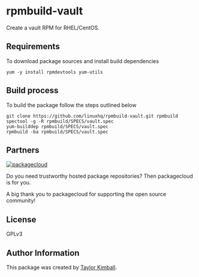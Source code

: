 # rpmbuild-vault

Create a vault RPM for RHEL/CentOS.

## Requirements

To download package sources and install build dependencies

    yum -y install rpmdevtools yum-utils

## Build process

To build the package follow the steps outlined below

    git clone https://github.com/linuxhq/rpmbuild-vault.git rpmbuild
    spectool -g -R rpmbuild/SPECS/vault.spec
    yum-builddep rpmbuild/SPECS/vault.spec
    rpmbuild -ba rpmbuild/SPECS/vault.spec

## Partners

[![packagecloud](http://dka575ofm4ao0.cloudfront.net/pages-transactional_logos/retina/10543/gKme3F4XRaC5EyKJzKsA)](https://packagecloud.io)

Do you need trustworthy hosted package repositories?  Then packagecloud is for you.

A big thank you to packagecloud for supporting the open source community!

## License

GPLv3

## Author Information

This package was created by [Taylor Kimball](http://www.linuxhq.org).

